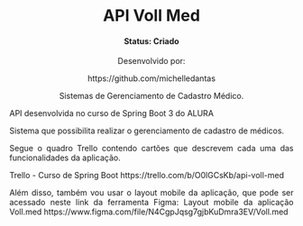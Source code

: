 <h1 align="center">API Voll Med</h1>

<h4 align="center">Status: Criado</h4>


<div align="center">
Desenvolvido por: 
<p>https://github.com/michelledantas</p>

<p align="center">Sistemas de Gerenciamento de Cadastro Médico.</p>

<p align="justify">API desenvolvida no curso de Spring Boot 3 do ALURA </p>

<p align="justify">Sistema que possibilita realizar o gerenciamento de cadastro de médicos.
</p>

<p align="justify"> Segue o quadro Trello contendo cartões que descrevem cada uma das funcionalidades da aplicação. 
<p align="justify"> Trello - Curso de Spring Boot
https://trello.com/b/O0lGCsKb/api-voll-med
</p>
<p align="justify"> Além disso, também vou usar o layout mobile da aplicação, que pode ser acessado neste link da ferramenta Figma:
Layout mobile da aplicação Voll.med
https://www.figma.com/file/N4CgpJqsg7gjbKuDmra3EV/Voll.med

</p>
</div>
